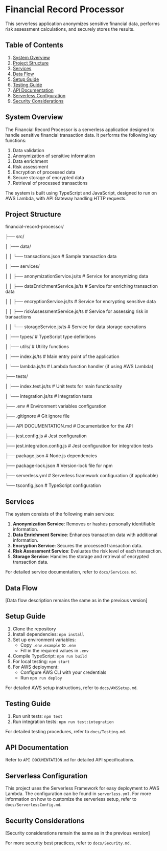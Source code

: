 # Financial Record Processor

This serverless application anonymizes sensitive financial data, performs risk assessment calculations, and securely stores the results.

## Table of Contents

1. [System Overview](#system-overview)
2. [Project Structure](#project-structure)
3. [Services](#services)
4. [Data Flow](#data-flow)
5. [Setup Guide](#setup-guide)
6. [Testing Guide](#testing-guide)
7. [API Documentation](#api-documentation)
8. [Serverless Configuration](#serverless-configuration)
9. [Security Considerations](#security-considerations)

## System Overview

The Financial Record Processor is a serverless application designed to handle sensitive financial transaction data. It performs the following key functions:

1. Data validation
2. Anonymization of sensitive information
3. Data enrichment
4. Risk assessment
5. Encryption of processed data
6. Secure storage of encrypted data
7. Retrieval of processed transactions

The system is built using TypeScript and JavaScript, designed to run on AWS Lambda, with API Gateway handling HTTP requests.

## Project Structure

financial-record-processor/

├── src/

│   ├── data/

│   │   └── transactions.json        # Sample transaction data

│   ├── services/

│   │   ├── anonymizationService.js/ts       # Service for anonymizing data

│   │   ├── dataEnrichmentService.js/ts      # Service for enriching transaction data

│   │   ├── encryptionService.js/ts          # Service for encrypting sensitive data

│   │   ├── riskAssessmentService.js/ts      # Service for assessing risk in transactions

│   │   └── storageService.js/ts             # Service for data storage operations

│   ├── types/                     # TypeScript type definitions

│   ├── utils/                     # Utility functions

│   ├── index.js/ts                # Main entry point of the application

│   └── lambda.js/ts               # Lambda function handler (if using AWS Lambda)

├── tests/

│   ├── index.test.js/ts           # Unit tests for main functionality

│   └── integration.js/ts          # Integration tests

├── .env                          # Environment variables configuration

├── .gitignore                    # Git ignore file

├── API DOCUMENTATION.md          # Documentation for the API

├── jest.config.js                # Jest configuration

├── jest.integration.config.js    # Jest configuration for integration tests

├── package.json                  # Node.js dependencies

├── package-lock.json             # Version-lock file for npm

├── serverless.yml                # Serverless framework configuration (if applicable)

└── tsconfig.json                 # TypeScript configuration


## Services

The system consists of the following main services:

1. **Anonymization Service**: Removes or hashes personally identifiable information.
2. **Data Enrichment Service**: Enhances transaction data with additional information.
3. **Encryption Service**: Secures the processed transaction data.
4. **Risk Assessment Service**: Evaluates the risk level of each transaction.
5. **Storage Service**: Handles the storage and retrieval of encrypted transaction data.

For detailed service documentation, refer to `docs/Services.md`.

## Data Flow

[Data flow description remains the same as in the previous version]

## Setup Guide

1. Clone the repository
2. Install dependencies: `npm install`
3. Set up environment variables:
   - Copy `.env.example` to `.env`
   - Fill in the required values in `.env`
4. Compile TypeScript: `npm run build`
5. For local testing: `npm start`
6. For AWS deployment:
   - Configure AWS CLI with your credentials
   - Run `npm run deploy`

For detailed AWS setup instructions, refer to `docs/AWSSetup.md`.

## Testing Guide

1. Run unit tests: `npm test`
2. Run integration tests: `npm run test:integration`

For detailed testing procedures, refer to `docs/Testing.md`.

## API Documentation

Refer to `API DOCUMENTATION.md` for detailed API specifications.

## Serverless Configuration

This project uses the Serverless Framework for easy deployment to AWS Lambda. The configuration can be found in `serverless.yml`. For more information on how to customize the serverless setup, refer to `docs/ServerlessConfig.md`.

## Security Considerations

[Security considerations remain the same as in the previous version]

For more security best practices, refer to `docs/Security.md`.
